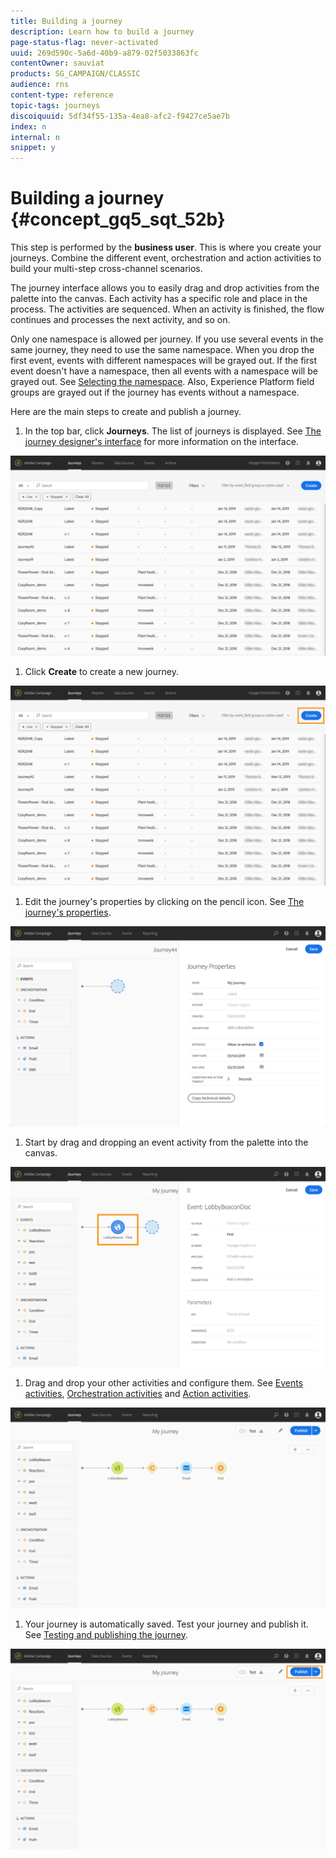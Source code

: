 ```yaml
---
title: Building a journey
description: Learn how to build a journey
page-status-flag: never-activated
uuid: 269d590c-5a6d-40b9-a879-02f5033863fc
contentOwner: sauviat
products: SG_CAMPAIGN/CLASSIC
audience: rns
content-type: reference
topic-tags: journeys
discoiquuid: 5df34f55-135a-4ea8-afc2-f9427ce5ae7b
index: n
internal: n
snippet: y
---
```



# Building a journey {#concept_gq5_sqt_52b}

This step is performed by the **business user**. This is where you create your journeys. Combine the different event, orchestration and action activities to build your multi-step cross-channel scenarios.

The journey interface allows you to easily drag and drop activities from the palette into the canvas. Each activity has a specific role and place in the process. The activities are sequenced. When an activity is finished, the flow continues and processes the next activity, and so on.

Only one namespace is allowed per journey. If you use several events in the same journey, they need to use the same namespace. When you drop the first event, events with different namespaces will be grayed out. If the first event doesn't have a namespace, then all events with a namespace will be grayed out. See [Selecting the namespace](../event/eventnamespace.md#concept_ckb_3qt_52b). Also, Experience Platform field groups are grayed out if the journey has events without a namespace.

Here are the main steps to create and publish a journey.

1. In the top bar, click **Journeys**. The list of journeys is displayed. See [The journey designer's interface](../building-journeys/journeyinterface.md#concept_m1g_5qt_52b) for more information on the interface.

 ![](../assets/journey30.png)

1. Click **Create** to create a new journey.

 ![](../assets/journey31.png)

1. Edit the journey's properties by clicking on the pencil icon. See [The journey's properties](../building-journeys/journeyproperty.md#concept_prq_wqt_52b).

 ![](../assets/journey32.png)

1. Start by drag and dropping an event activity from the palette into the canvas.

 ![](../assets/journey33.png)

1. Drag and drop your other activities and configure them. See [Events activities](../building-journeys/journeyevent.md#concept_rws_1rt_52b), [Orchestration activities](../building-journeys/journeyorchestration.md#concept_ksq_2rt_52b) and [Action activities](../building-journeys/journeyaction.md#concept_hbj_hrt_52b).

 ![](../assets/journey34.png)

1. Your journey is automatically saved. Test your journey and publish it. See [Testing and publishing the journey](../building-journeys/journeypublication.md#concept_mtc_lrt_52b).

 ![](../assets/journey36.png)
